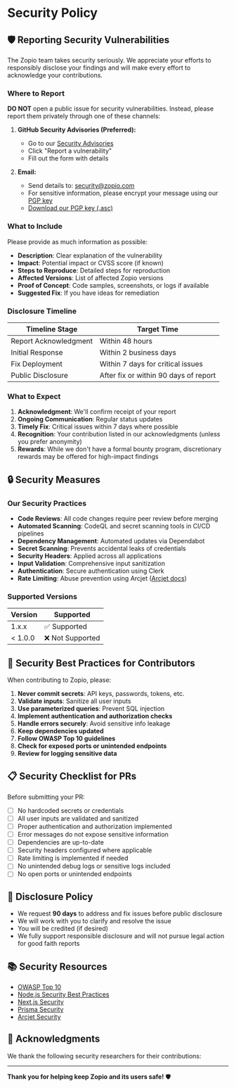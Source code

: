 # Security Policy

## 🛡️ Reporting Security Vulnerabilities

The Zopio team takes security seriously. We appreciate your efforts to responsibly disclose your findings and will make every effort to acknowledge your contributions.

### Where to Report

**DO NOT** open a public issue for security vulnerabilities. Instead, please report them privately through one of these channels:

1. **GitHub Security Advisories (Preferred):**
   - Go to our [Security Advisories](https://github.com/zopiolabs/zopio/security/advisories)
   - Click "Report a vulnerability"
   - Fill out the form with details

2. **Email:**
   - Send details to: <security@zopio.com>
   - For sensitive information, please encrypt your message using our [PGP key](https://keys.openpgp.org/search?q=security@zopio.com)
   - [Download our PGP key (.asc)](https://zopio.dev/security/pgp-key.asc)

### What to Include

Please provide as much information as possible:

- **Description**: Clear explanation of the vulnerability
- **Impact**: Potential impact or CVSS score (if known)
- **Steps to Reproduce**: Detailed steps for reproduction
- **Affected Versions**: List of affected Zopio versions
- **Proof of Concept**: Code samples, screenshots, or logs if available
- **Suggested Fix**: If you have ideas for remediation

### Disclosure Timeline

| Timeline Stage        | Target Time |
|---------------------- |----------- |
| Report Acknowledgment | Within 48 hours |
| Initial Response      | Within 2 business days |
| Fix Deployment        | Within 7 days for critical issues |
| Public Disclosure     | After fix or within 90 days of report |

### What to Expect

1. **Acknowledgment**: We'll confirm receipt of your report
2. **Ongoing Communication**: Regular status updates
3. **Timely Fix**: Critical issues within 7 days where possible
4. **Recognition**: Your contribution listed in our acknowledgments (unless you prefer anonymity)
5. **Rewards**: While we don't have a formal bounty program, discretionary rewards may be offered for high-impact findings

## 🔒 Security Measures

### Our Security Practices

- **Code Reviews**: All code changes require peer review before merging
- **Automated Scanning**: CodeQL and secret scanning tools in CI/CD pipelines
- **Dependency Management**: Automated updates via Dependabot
- **Secret Scanning**: Prevents accidental leaks of credentials
- **Security Headers**: Applied across all applications
- **Input Validation**: Comprehensive input sanitization
- **Authentication**: Secure authentication using Clerk
- **Rate Limiting**: Abuse prevention using Arcjet ([Arcjet docs](https://arcjet.com/docs))

### Supported Versions

| Version | Supported          |
| ------- | ------------------ |
| 1.x.x   | ✅ Supported |
| < 1.0.0 | ❌ Not Supported |

## 🚨 Security Best Practices for Contributors

When contributing to Zopio, please:

1. **Never commit secrets**: API keys, passwords, tokens, etc.
2. **Validate inputs**: Sanitize all user inputs
3. **Use parameterized queries**: Prevent SQL injection
4. **Implement authentication and authorization checks**
5. **Handle errors securely**: Avoid sensitive info leakage
6. **Keep dependencies updated**
7. **Follow OWASP Top 10 guidelines**
8. **Check for exposed ports or unintended endpoints**
9. **Review for logging sensitive data**

## 📋 Security Checklist for PRs

Before submitting your PR:

- [ ] No hardcoded secrets or credentials
- [ ] All user inputs are validated and sanitized
- [ ] Proper authentication and authorization implemented
- [ ] Error messages do not expose sensitive information
- [ ] Dependencies are up-to-date
- [ ] Security headers configured where applicable
- [ ] Rate limiting is implemented if needed
- [ ] No unintended debug logs or sensitive logs included
- [ ] No open ports or unintended endpoints

## 🔐 Disclosure Policy

- We request **90 days** to address and fix issues before public disclosure
- We will work with you to clarify and resolve the issue
- You will be credited (if desired)
- We fully support responsible disclosure and will not pursue legal action for good faith reports

## 📚 Security Resources

- [OWASP Top 10](https://owasp.org/www-project-top-ten/)
- [Node.js Security Best Practices](https://nodejs.org/en/docs/guides/security/)
- [Next.js Security](https://nextjs.org/docs/authentication)
- [Prisma Security](https://www.prisma.io/docs/concepts/components/prisma-client/security)
- [Arcjet Security](https://arcjet.com/docs/security)

## 🙏 Acknowledgments

We thank the following security researchers for their contributions:

<!-- Security researchers will be listed here -->

---

**Thank you for helping keep Zopio and its users safe!** 🛡️

